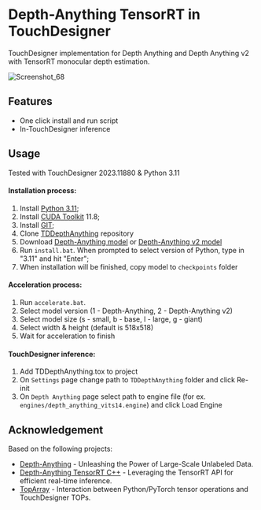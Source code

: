 # Depth-Anything TensorRT in TouchDesigner

TouchDesigner implementation for Depth Anything and Depth Anything v2 with TensorRT monocular depth estimation. 

![Screenshot_68](https://github.com/olegchomp/TDDepthAnything/assets/11017531/fa457aa2-d10a-4f54-a93a-27d672501f16)

## Features
* One click install and run script
* In-TouchDesigner inference
  
## Usage
Tested with TouchDesigner 2023.11880 & Python 3.11

#### Installation process:
1. Install [Python 3.11](https://www.python.org/downloads/release/python-3111/);
2. Install [CUDA Toolkit](https://developer.nvidia.com/cuda-11-8-0-download-archive) 11.8;
3. Install [GIT](https://git-scm.com/downloads);
4. Clone [TDDepthAnything](https://github.com/forkni/TDDepthAnything.git) repository
5. Download [Depth-Anything model](https://huggingface.co/spaces/LiheYoung/Depth-Anything/tree/main/checkpoints) or [Depth-Anything v2 model](https://github.com/DepthAnything/Depth-Anything-V2?tab=readme-ov-file#pre-trained-models)
6. Run ```install.bat```. When prompted to select version of Python, type in "3.11" and hit "Enter";
7. When installation will be finished, copy model to ```checkpoints``` folder

#### Acceleration process:
1. Run ```accelerate.bat```.
2. Select model version (1 - Depth-Anything, 2 - Depth-Anything v2)
3. Select model size (s - small, b - base, l - large, g - giant)
4. Select width & height (default is 518x518)
5. Wait for acceleration to finish

#### TouchDesigner inference:
1. Add TDDepthAnything.tox to project
2. On ```Settings``` page change path to ```TDDepthAnything``` folder and click Re-init
3. On ```Depth Anything``` page select path to engine file (for ex. ```engines/depth_anything_vits14.engine```) and click Load Engine

## Acknowledgement
Based on the following projects:
* [Depth-Anything](https://github.com/LiheYoung/Depth-Anything) - Unleashing the Power of Large-Scale Unlabeled Data.
* [Depth-Anything TensorRT C++](https://github.com/spacewalk01/depth-anything-tensorrt) - Leveraging the TensorRT API for efficient real-time inference.
* [TopArray](https://github.com/IntentDev/TopArray) - Interaction between Python/PyTorch tensor operations and TouchDesigner TOPs.

